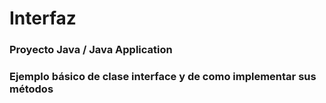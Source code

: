 # Interfaz

### Proyecto Java  /  Java Application

### Ejemplo básico de clase interface y de como implementar sus métodos
